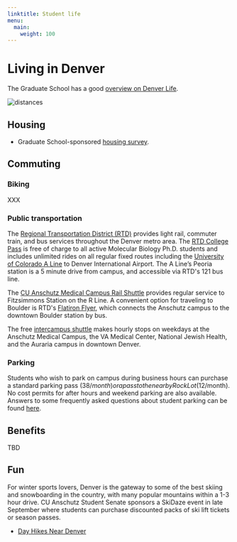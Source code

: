 ```yaml
---
linktitle: Student life
menu:
  main:
    weight: 100
---
```


# Living in Denver

The Graduate School has a good [overview on Denver Life](http://www.ucdenver.edu/academics/colleges/Graduate-School/prospective/Pages/colorado.aspx).

![distances](http://www.ucdenver.edu/academics/colleges/Graduate-School/PublishingImages/colorado/denver_line_art.png)

## Housing

- Graduate School-sponsored [housing survey](http://www.ucdenver.edu/academics/colleges/Graduate-School/prospective/Pages/housing.aspx).

## Commuting

### Biking

XXX

### Public transportation

The [Regional Transportation District (RTD)](http://www.rtd-denver.com/) provides light rail, commuter train, and bus services throughout the Denver metro area. The [RTD College Pass](http://www.rtd-denver.com/CollegePass.shtml) is free of charge to all active Molecular Biology Ph.D. students and includes unlimited rides on all regular fixed routes including the [University of Colorado A Line](http://www3.rtd-denver.com/a-line.shtml) to Denver International Airport. The A Line’s Peoria station is a 5 minute drive from campus, and accessible via RTD's 121 bus line.

The [CU Anschutz Medical Campus Rail Shuttle](http://www.ucdenver.edu/about/departments/FacilitiesManagement/Pages/railshuttle.aspx) provides regular service to Fitzsimmons Station on the R Line. A convenient option for traveling to Boulder is RTD's [Flatiron Flyer](http://www.rtd-denver.com/flatiron-flyer.shtml), which connects the Anschutz campus to the downtown Boulder station by bus.

The free [intercampus shuttle](http://www.ucdenver.edu/about/departments/FacilitiesManagement/ParkingMaps/Pages/ShuttleService.aspx) makes hourly stops on weekdays at the Anschutz Medical Campus, the VA Medical Center, National Jewish Health, and the Auraria campus in downtown Denver.

### Parking 

Students who wish to park on campus during business hours can purchase a standard parking pass ($38/month) or a pass to the nearby Rock Lot ($12/month). No cost permits for after hours and weekend parking are also available. Answers to some frequently asked questions about student parking can be found [here](http://www.ucdenver.edu/about/departments/FacilitiesManagement/Documents/Parking/COMMONLY%20ASKED%20QUESTIONS%20Student%202017.pdf).


## Benefits

TBD

## Fun

For winter sports lovers, Denver is the gateway to some of the best skiing and snowboarding in the country, with many popular mountains within a 1-3 hour drive. CU Anschutz Student Senate sponsors a SkiDaze event in late September where students can purchase discounted packs of ski lift tickets or season passes.

- [Day Hikes Near Denver](https://dayhikesneardenver.com/)